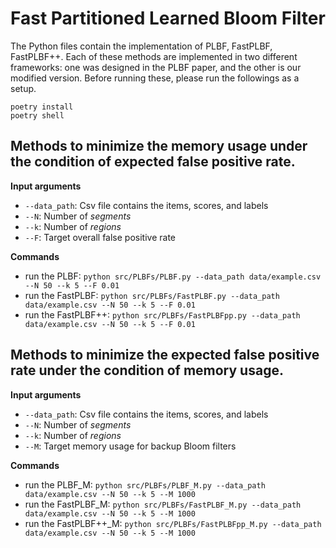 # Fast Partitioned Learned Bloom Filter

The Python files contain the implementation of PLBF, FastPLBF, FastPLBF++.
Each of these methods are implemented in two different frameworks: one was designed in the PLBF paper, and the other is our modified version.
Before running these, please run the followings as a setup.
```
poetry install
poetry shell
```

## Methods to minimize the memory usage under the condition of expected false positive rate.

**Input arguments**
- `--data_path`: Csv file contains the items, scores, and labels
- `--N`: Number of *segments*
- `--k`: Number of *regions*
- `--F`: Target overall false positive rate

**Commands**
- run the PLBF: `python src/PLBFs/PLBF.py --data_path data/example.csv --N 50 --k 5 --F 0.01`
- run the FastPLBF: `python src/PLBFs/FastPLBF.py --data_path data/example.csv --N 50 --k 5 --F 0.01`
- run the FastPLBF++: `python src/PLBFs/FastPLBFpp.py --data_path data/example.csv --N 50 --k 5 --F 0.01`

## Methods to minimize the expected false positive rate under the condition of memory usage.

**Input arguments**
- `--data_path`: Csv file contains the items, scores, and labels
- `--N`: Number of *segments*
- `--k`: Number of *regions*
- `--M`: Target memory usage for backup Bloom filters

**Commands**
- run the PLBF_M: `python src/PLBFs/PLBF_M.py --data_path data/example.csv --N 50 --k 5 --M 1000`
- run the FastPLBF_M: `python src/PLBFs/FastPLBF_M.py --data_path data/example.csv --N 50 --k 5 --M 1000`
- run the FastPLBF++_M: `python src/PLBFs/FastPLBFpp_M.py --data_path data/example.csv --N 50 --k 5 --M 1000`
